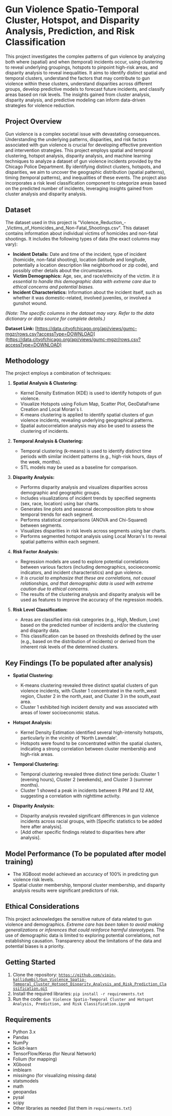 # Gun Violence Spatio-Temporal Cluster, Hotspot, and Disparity Analysis, Prediction, and Risk Classification

This project investigates the complex patterns of gun violence by analyzing both where (spatial) and when (temporal) incidents occur, using clustering to reveal underlying groupings, hotspots to pinpoint high-risk areas, and disparity analysis to reveal inequalities. It aims to identify distinct spatial and temporal clusters, understand the factors that may contribute to gun violence within these clusters, understand disparities across different groups, develop predictive models to forecast future incidents, and classify areas based on risk levels. The insights gained from cluster analysis, disparity analysis, and predictive modeling can inform data-driven strategies for violence reduction.

## Project Overview

Gun violence is a complex societal issue with devastating consequences. Understanding the underlying patterns, disparities, and risk factors associated with gun violence is crucial for developing effective prevention and intervention strategies. This project employs spatial and temporal clustering, hotspot analysis, disparity analysis, and machine learning techniques to analyze a dataset of gun violence incidents provided by the Chicago Police Department. By identifying distinct clusters, hotspots, and disparities, we aim to uncover the geographic distribution (spatial patterns), timing (temporal patterns), and inequalities of these events. The project also incorporates a risk level classification component to categorize areas based on the predicted number of incidents, leveraging insights gained from cluster analysis and disparity analysis.

## Dataset

The dataset used in this project is "Violence_Reduction_-_Victims_of_Homicides_and_Non-Fatal_Shootings.csv". This dataset contains information about individual victims of homicides and non-fatal shootings. It includes the following types of data (the exact columns may vary):

* **Incident Details:** Date and time of the incident, type of incident (homicide, non-fatal shooting), location (latitude and longitude, potentially a location description like neighborhood or zip code), and possibly other details about the circumstances.
* **Victim Demographics:** Age, sex, and race/ethnicity of the victim. *It is essential to handle this demographic data with extreme care due to ethical concerns and potential biases.*
* **Incident Characteristics:** Information about the incident itself, such as whether it was domestic-related, involved juveniles, or involved a gunshot wound.

*(Note: The specific columns in the dataset may vary. Refer to the data dictionary or data source for complete details.)*

**Dataset Link:** [https://data.cityofchicago.org/api/views/gumc-mgzr/rows.csv?accessType=DOWNLOAD](https://data.cityofchicago.org/api/views/gumc-mgzr/rows.csv?accessType=DOWNLOAD)

## Methodology

The project employs a combination of techniques:

1.  **Spatial Analysis & Clustering:**
    * Kernel Density Estimation (KDE) is used to identify hotspots of gun violence.
    * Visualize Hotspots using Folium Map, Scatter Plot, GeoDataFrame Creation and Local Moran's I.
    * K-means clustering is applied to identify spatial clusters of gun violence incidents, revealing underlying geographical patterns.
    * Spatial autocorrelation analysis may also be used to assess the clustering of incidents.

2.  **Temporal Analysis & Clustering:**
    * Temporal clustering (k-means) is used to identify distinct time periods with similar incident patterns (e.g., high-risk hours, days of the week, months).
    * STL models may be used as a baseline for comparison.

3.  **Disparity Analysis:**
    * Performs disparity analysis and visualizes disparities across demographic and geographic groups.
    * Includes visualizations of incident trends by specified segments (sex, race, location) using bar charts.
    * Generates line plots and seasonal decomposition plots to show temporal trends for each segment.
    * Performs statistical comparisons (ANOVA and Chi-Squared) between segments.
    * Visualizes disparities in risk levels across segments using bar charts.
    * Performs segmented hotspot analysis using Local Moran's I to reveal spatial patterns within each segment.

4.  **Risk Factor Analysis:**
    * Regression models are used to explore potential correlations between various factors (including demographics, socioeconomic indicators, and incident characteristics) and gun violence.
    * *It is crucial to emphasize that these are correlations, not causal relationships, and that demographic data is used with extreme caution due to ethical concerns.*
    * The results of the clustering analysis and disparity analysis will be used as features to improve the accuracy of the regression models.

5.  **Risk Level Classification:**
    * Areas are classified into risk categories (e.g., High, Medium, Low) based on the predicted number of incidents and/or the clustering and disparity data.
    * This classification can be based on thresholds defined by the user (e.g., based on the distribution of incidents) or derived from the inherent risk levels of the determined clusters.

## Key Findings (To be populated after analysis)

* **Spatial Clustering:**
    * K-means clustering revealed three distinct spatial clusters of gun violence incidents, with Cluster 1 concentrated in the north_west region, Cluster 2 in the north_east, and Cluster 3 in the south_east area.
    * Cluster 1 exhibited high incident density and was associated with areas of lower socioeconomic status.

* **Hotspot Analysis:**
    * Kernel Density Estimation identified several high-intensity hotspots, particularly in the vicinity of 'North Lawndale'.
    * Hotspots were found to be concentrated within the spatial clusters, indicating a strong correlation between cluster membership and high-risk areas.

* **Temporal Clustering:**
    * Temporal clustering revealed three distinct time periods: Cluster 1 (evening hours), Cluster 2 (weekends), and Cluster 3 (summer months).
    * Cluster 1 showed a peak in incidents between 8 PM and 12 AM, suggesting a correlation with nighttime activity.

* **Disparity Analysis:**
    * Disparity analysis revealed significant differences in gun violence incidents across racial groups, with [Specific statistics to be added here after analysis].
    * [Add other specific findings related to disparities here after analysis].

## Model Performance (To be populated after model training)

* The XGBoost model achieved an accuracy of 100% in predicting gun violence risk levels.
* Spatial cluster membership, temporal cluster membership, and disparity analysis results were significant predictors of risk.

## Ethical Considerations

This project acknowledges the sensitive nature of data related to gun violence and demographics. *Extreme care has been taken to avoid making generalizations or inferences that could reinforce harmful stereotypes.* The use of demographic data is limited to exploring potential correlations, not establishing causation. Transparency about the limitations of the data and potential biases is a priority.

## Getting Started

1.  Clone the repository: [`https://github.com/vipin-kallidumbil/Gun_Violence_Spatio-Temporal_Cluster_Hotspot_Disparity_Analysis_and_Risk_Prediction_Classification.git`](https://github.com/vipin-kallidumbil/Gun_Violence_Spatio-Temporal_Cluster_Hotspot_Disparity_Analysis_and_Risk_Prediction_Classification.git)
2.  Install the required libraries: `pip install -r requirements.txt`
3.  Run the code: `Gun Violence Spatio-Temporal Cluster and Hotspot Analysis, Prediction, and Risk Classification.ipynb`

## Requirements

* Python 3.x
* Pandas
* NumPy
* Scikit-learn
* TensorFlow/Keras (for Neural Network)
* Folium (for mapping)
* XGboost
* imblearn
* missingno (for visualizing missing data)
* statsmodels
* math
* geopandas
* pysal
* scipy
* Other libraries as needed (list them in `requirements.txt`)
